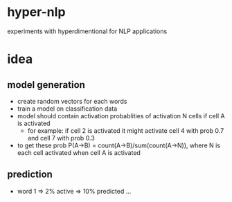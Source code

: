 # hyper-nlp
experiments with hyperdimentional for NLP applications

# idea
## model generation
- create random vectors for each words
- train a model on classification data
- model should contain activation probablities of activation N cells if cell A is activated
    - for example: if cell 2 is activated it might activate cell 4 with prob 0.7 and cell 7 with prob 0.3
- to get these prob P(A->B) = count(A->B)/sum(count(A->N)), where N is each cell activated when cell A is activated

## prediction
- word 1 => 2% active => 10% predicted ...
